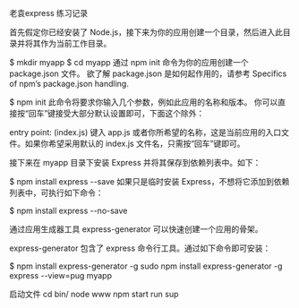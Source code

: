 老袁express 练习记录

首先假定你已经安装了 Node.js，接下来为你的应用创建一个目录，然后进入此目录并将其作为当前工作目录。

$ mkdir myapp
$ cd myapp
通过 npm init 命令为你的应用创建一个 package.json 文件。 欲了解 package.json 是如何起作用的，请参考 Specifics of npm’s package.json handling.

$ npm init
此命令将要求你输入几个参数，例如此应用的名称和版本。 你可以直接按“回车”键接受大部分默认设置即可，下面这个除外：

entry point: (index.js)
键入 app.js 或者你所希望的名称，这是当前应用的入口文件。如果你希望采用默认的 index.js 文件名，只需按“回车”键即可。

接下来在 myapp 目录下安装 Express 并将其保存到依赖列表中。如下：

$ npm install express --save
如果只是临时安装 Express，不想将它添加到依赖列表中，可执行如下命令：

$ npm install express --no-save

通过应用生成器工具 express-generator 可以快速创建一个应用的骨架。

express-generator 包含了 express 命令行工具。通过如下命令即可安装：

$ npm install express-generator -g
sudo npm install express-generator -g
express --view=pug myapp


启动文件
cd bin/
node www
npm start run 
sup